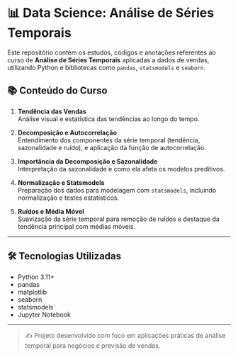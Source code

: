 # 📊 Data Science: Análise de Séries Temporais

Este repositório contém os estudos, códigos e anotações referentes ao curso de **Análise de Séries Temporais** aplicadas a dados de vendas, utilizando Python e bibliotecas como `pandas`, `statsmodels` e `seaborn`.

## 📚 Conteúdo do Curso

1. **Tendência das Vendas**  
   Análise visual e estatística das tendências ao longo do tempo.

2. **Decomposição e Autocorrelação**  
   Entendimento dos componentes da série temporal (tendência, sazonalidade e ruído), e aplicação da função de autocorrelação.

3. **Importância da Decomposição e Sazonalidade**  
   Interpretação da sazonalidade e como ela afeta os modelos preditivos.

4. **Normalização e Statsmodels**  
   Preparação dos dados para modelagem com `statsmodels`, incluindo normalização e testes estatísticos.

5. **Ruídos e Média Móvel**  
   Suavização da série temporal para remoção de ruídos e destaque da tendência principal com médias móveis.

---

## 🛠 Tecnologias Utilizadas

- Python 3.11+
- pandas
- matplotlib
- seaborn
- statsmodels
- Jupyter Notebook

---

> ✍️ Projeto desenvolvido com foco em aplicações práticas de análise temporal para negócios e previsão de vendas.
